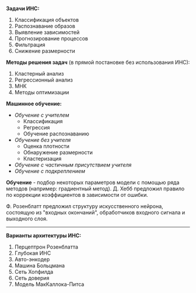**Задачи ИНС:**
1. Классификация объектов
2. Распознавание образов
3. Выявление зависимостей 
4. Прогнозирование процессов
5. Фильтрация 
6. Снижение размерности

**Методы решения задач** (в прямой постановке без использования ИНС):
1. Кластерный анализ
2. Регрессионный анализ
3. МНК
4. Методы оптимизации

**Машинное обучение:**
- *Обучение с учителем*
	- Классификация
	- Регрессия
	- Обучение распознаванию
- *Обучение без учителя*
	- Оценка плотности
	- Обнаружение размерности
	- Кластеризация
- *Обучение с частичным присутствием учителя*
- *Обучение с подкреплением*

**Обучение** - подбор некоторых параметров модели с помощью ряда методов (например: градиентный метод). 
Д. Хебб предложил правило по коррекции коэффициентов в зависимости от ошибки. 

Ф. Розенблатт предложил структуру искусственного нейрона, состоящую из "входных окончаний", обработчиков входного сигнала и выходного слоя. 

-----

**Варианты архитектуры ИНС:**
1. Перцептрон Розенблатта
2. Глубокая ИНС
3. Авто-энкодер
4. Машина Больцмана
5. Сеть Хопфилда
6. Сеть доверия
7. Модель МакКаллока-Питса



